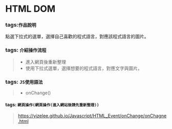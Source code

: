 # HTML DOM
### tags:`作品說明`  
點選下拉式的選單，選擇自己喜歡的程式語言，對應該程式語言的圖片。
### tags: `介紹操作流程`  
> * 進入網頁後重新整理
> * 使用下拉式選單，選擇想要的程式語言，對應文字與圖片。
### tags: `JS使用語法`
>* onChange()
#### tags: `網頁操作(網頁操作(進入網站後請先重新整理))`
>https://yizelee.github.io/Javascript/HTML_Event/onChange/onChagne.html

